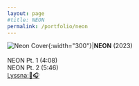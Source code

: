 ```yaml
---
layout: page
#title: NEON
permalink: /portfolio/neon
---
```


![Neon Cover](/assets/NEON.png){:width="300"}|<strong>NEON</strong> (2023)<br><br>NEON Pt. 1 (4:08)<br>NEON Pt. 2 (5:46)<br>[Lyssna::musical_note::headphones:](https://youtu.be/REOGR1PiOAI)